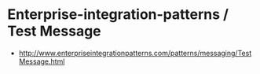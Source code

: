 # Enterprise-integration-patterns / Test Message

* http://www.enterpriseintegrationpatterns.com/patterns/messaging/TestMessage.html
